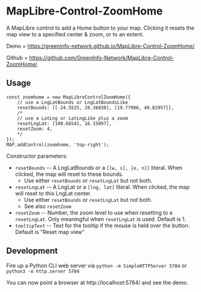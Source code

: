# MapLibre-Control-ZoomHome

A MapLibre control to add a Home button to your map. Clicking it resets the map view to a specified center & zoom, or to an extent.

Demo = https://greeninfo-network.github.io/MapLibre-Control-ZoomHome/

Github = https://github.com/GreenInfo-Network/MapLibre-Control-ZoomHome/


## Usage

```
const zoomhome = new MapLibreControlZoomHome({
    // use a LngLatBounds or LngLatBoundsLike
    resetBounds: [[-24.5525, 28.36838], [19.77906, 49.82957]],
    /*
    // use a LatLng or LatLngLike plus a zoom
    resetLngLat: [100.66541, 16.15097],
    resetZoom: 4,
    */
});
MAP.addControl(zoomhome, 'top-right');
```

Constructor parameters:

* `resetBounds` -- A LngLatBounds or a `[[w, s], [e, n]]` literal. When clicked, the map will reset to these bounds.
  * Use either `resetBounds` or `resetLngLat` but not both.
* `resetLngLat` -- A LngLat or a `[lng, lat]` literal. When clicked, the map will reset to this LngLat center.
  * Use either `resetBounds` or `resetLngLat` but not both.
  * See also `resetZoom`
* `resetZoom` -- Number, the zoom level to use when resetting to a `resetLngLat`. Only meaningful when `resetLngLat` is used. Default is 1.
* `tooltipText` -- Text for the tooltip if the mouse is held over the button. Default is "Reset map view"


## Development

Fire up a Python CLI web server via `python -m SimpleHTTPServer 5784` or `python3 -m http.server 5784`

You can now point a browser at http://localhost:5784/ and see the demo.
